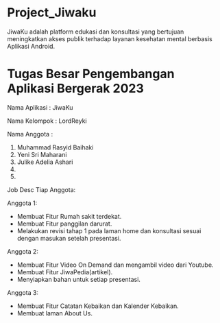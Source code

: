# Project_Jiwaku
JiwaKu adalah platform edukasi dan konsultasi yang bertujuan meningkatkan akses publik terhadap layanan kesehatan mental berbasis Aplikasi Android.


# Tugas Besar Pengembangan Aplikasi Bergerak 2023

Nama Aplikasi  : JiwaKu

Nama Kelompok  : LordReyki

Nama Anggota   :

1. Muhammad Rasyid Baihaki
2. Yeni Sri Maharani
3. Julike Adelia Ashari
4. 
5.  

Job Desc Tiap Anggota:

Anggota 1:
- Membuat Fitur Rumah sakit terdekat.
- Membuat Fitur panggilan darurat.
- Melakukan revisi tahap 1 pada laman home dan konsultasi sesuai dengan masukan setelah presentasi.

Anggota 2:
- Membuat Fitur Video On Demand dan mengambil video dari Youtube.
- Membuat Fitur JiwaPedia(artikel).
- Menyiapkan bahan untuk setiap presentasi.

Anggota 3:
- Membuat Fitur Catatan Kebaikan dan Kalender Kebaikan.
- Membuat laman About Us.
